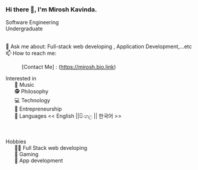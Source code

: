 <!-- <img src="https://res.cloudinary.com/practicaldev/image/fetch/s--EfyAnnq9--/c_imagga_scale,f_auto,fl_progressive,h_420,q_auto,w_1000/https://dev-to-uploads.s3.amazonaws.com/i/htwiz3w6sytp53mrml7g.jpg" style=" top:0; left:0; width:100%;  min-width: 100%;  max-width: 100%; position: absolute; " /> -->
 
### Hi there 👋, I'm Mirosh Kavinda. <br>
Software Engineering<br> Undergraduate

 <br>
💬 Ask me about: Full-stack web developing , Application Development,...etc <br>
📫 How to reach me: <br>

&nbsp;&nbsp;&nbsp;&nbsp;&nbsp;&nbsp;&nbsp;&nbsp;&nbsp;&nbsp;
[Contact Me] : (https://mirosh.bio.link)
<br> 

Interested in <br>
&nbsp;&nbsp;&nbsp;&nbsp;&nbsp;        🎵 Music<br>
&nbsp;&nbsp;&nbsp;&nbsp;&nbsp;        🕵️ Philosophy<br>
&nbsp;&nbsp;&nbsp;&nbsp;&nbsp;        💻 Technology<br>
&nbsp;&nbsp;&nbsp;&nbsp;&nbsp;        🚀 Entrepreneurship<br>
&nbsp;&nbsp;&nbsp;&nbsp;&nbsp;        📢 Languages << English ||සිංහල || 한국어 >><br>
&nbsp;&nbsp;&nbsp;&nbsp;&nbsp;     
&nbsp;&nbsp;&nbsp;&nbsp;&nbsp;     
<br>
Hobbies <br>
&nbsp;&nbsp;&nbsp;&nbsp;&nbsp;        👩‍💻 Full Stack web developing<br>
&nbsp;&nbsp;&nbsp;&nbsp;&nbsp;        🤹️ Gaming<br>
&nbsp;&nbsp;&nbsp;&nbsp;&nbsp;       🤳 App development<br>



 

